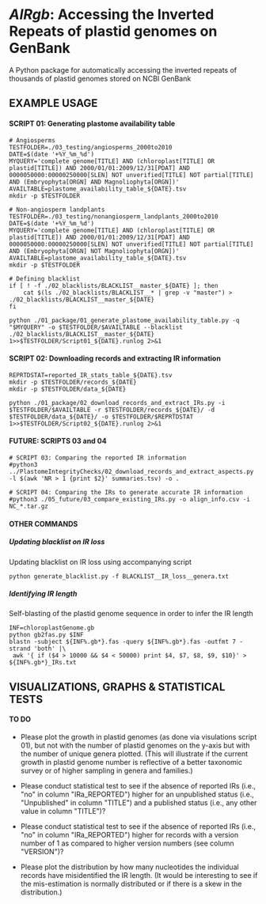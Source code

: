 *AIRgb*: Accessing the Inverted Repeats of plastid genomes on GenBank
=====================================================================
A Python package for automatically accessing the inverted repeats of thousands of plastid genomes stored on NCBI GenBank

## EXAMPLE USAGE
#### SCRIPT 01: Generating plastome availability table
```
# Angiosperms
TESTFOLDER=./03_testing/angiosperms_2000to2010
DATE=$(date '+%Y_%m_%d')
MYQUERY='complete genome[TITLE] AND (chloroplast[TITLE] OR plastid[TITLE]) AND 2000/01/01:2009/12/31[PDAT] AND 0000050000:00000250000[SLEN] NOT unverified[TITLE] NOT partial[TITLE] AND (Embryophyta[ORGN] AND Magnoliophyta[ORGN])'
AVAILTABLE=plastome_availability_table_${DATE}.tsv
mkdir -p $TESTFOLDER
```
```
# Non-angiosperm landplants
TESTFOLDER=./03_testing/nonangiosperm_landplants_2000to2010
DATE=$(date '+%Y_%m_%d')
MYQUERY='complete genome[TITLE] AND (chloroplast[TITLE] OR plastid[TITLE]) AND 2000/01/01:2009/12/31[PDAT] AND 0000050000:00000250000[SLEN] NOT unverified[TITLE] NOT partial[TITLE] AND (Embryophyta[ORGN] NOT Magnoliophyta[ORGN])'
AVAILTABLE=plastome_availability_table_${DATE}.tsv
mkdir -p $TESTFOLDER
```
```
# Defining blacklist
if [ ! -f ./02_blacklists/BLACKLIST__master_${DATE} ]; then
    cat $(ls ./02_blacklists/BLACKLIST__* | grep -v "master") > ./02_blacklists/BLACKLIST__master_${DATE}
fi
```
```
python ./01_package/01_generate_plastome_availability_table.py -q "$MYQUERY" -o $TESTFOLDER/$AVAILTABLE --blacklist ./02_blacklists/BLACKLIST__master_${DATE} 1>>$TESTFOLDER/Script01_${DATE}.runlog 2>&1
```

#### SCRIPT 02: Downloading records and extracting IR information
```
REPRTDSTAT=reported_IR_stats_table_${DATE}.tsv
mkdir -p $TESTFOLDER/records_${DATE}
mkdir -p $TESTFOLDER/data_${DATE}
```
```
python ./01_package/02_download_records_and_extract_IRs.py -i $TESTFOLDER/$AVAILTABLE -r $TESTFOLDER/records_${DATE}/ -d $TESTFOLDER/data_${DATE}/ -o $TESTFOLDER/$REPRTDSTAT 1>>$TESTFOLDER/Script02_${DATE}.runlog 2>&1
```

#### FUTURE: SCRIPTS 03 and 04
```
# SCRIPT 03: Comparing the reported IR information
#python3 ../PlastomeIntegrityChecks/02_download_records_and_extract_aspects.py -l $(awk 'NR > 1 {print $2}' summaries.tsv) -o .

# SCRIPT 04: Comparing the IRs to generate accurate IR information
#python3 ./05_future/03_compare_existing_IRs.py -o align_info.csv -i NC_*.tar.gz

```

#### OTHER COMMANDS

##### Updating blacklist on IR loss
Updating blacklist on IR loss using accompanying script
```
python generate_blacklist.py -f BLACKLIST__IR_loss__genera.txt
```

##### Identifying IR length
Self-blasting of the plastid genome sequence in order to infer the IR length
```
INF=chloroplastGenome.gb
python gb2fas.py $INF
blastn -subject ${INF%.gb*}.fas -query ${INF%.gb*}.fas -outfmt 7 -strand 'both' |\
 awk '{ if ($4 > 10000 && $4 < 50000) print $4, $7, $8, $9, $10}' >  ${INF%.gb*}_IRs.txt
```

<!--
## FULL USAGE
```
#python3 ../PlastomeIntegrityChecks/01_generate_plastome_availability_table.py -o summaries.csv -q "Magnoliophyta[ORGN] AND 00000180000[SLEN] : 00000200000[SLEN] AND complete genome[TITLE] AND (chloroplast[TITLE] OR plastid[TITLE])"
```
-->

## VISUALIZATIONS, GRAPHS & STATISTICAL TESTS
#### TO DO
* Please plot the growth in plastid genomes (as done via visulations script 01), but not with the number of plastid genomes on the y-axis but with the number of unique genera plotted. (This will illustrate if the current growth in plastid genome number is reflective of a better taxonomic survey or of higher sampling in genera and families.)

* Please conduct statistical test to see if the absence of reported IRs (i.e., "no" in column "IRa_REPORTED") higher for an unpublished status (i.e., "Unpublished" in column "TITLE") and a published status (i.e., any other value in column "TITLE")?

* Please conduct statistical test to see if the absence of reported IRs (i.e., "no" in column "IRa_REPORTED") higher for records with a version number of 1 as compared to higher version numbers (see column "VERSION")?

* Please plot the distribution by how many nucleotides the individual records have misidentified the IR length. (It would be interesting to see if the mis-estimation is normally distributed or if there is a skew in the distribution.)
